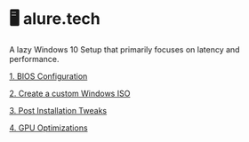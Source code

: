 # 🖥️ alure.tech
A lazy Windows 10 Setup that primarily focuses on latency and performance.

[1. BIOS Configuration](docs/bios.md)

[2. Create a custom Windows ISO](docs/install.md)

[3. Post Installation Tweaks](docs/tweaks.md)

[4. GPU Optimizations](docs/gpu.md)
